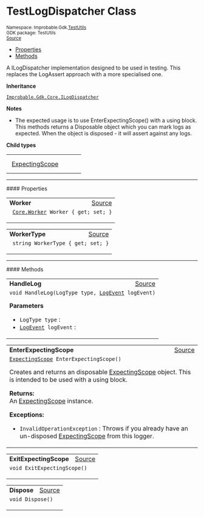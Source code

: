 
# TestLogDispatcher Class
<sup>
Namespace: Improbable.Gdk.<a href="{{urlRoot}}/api/test-utils-index">TestUtils</a><br/>
GDK package: TestUtils<br/>
<a href="https://www.github.com/spatialos/gdk-for-unity/blob/51790202/workers/unity/Packages/io.improbable.gdk.testutils/TestLogDispatcher.cs/#L17">Source</a>
<style>
a code {
                    padding: 0em 0.25em!important;
}
code {
                    background-color: #ffffff!important;
}
</style>
</sup>
<nav id="pageToc" class="page-toc"><ul><li><a href="#properties">Properties</a>
<li><a href="#methods">Methods</a>
</ul></nav>

</p>



<p>A ILogDispatcher implementation designed to be used in testing. This replaces the LogAssert approach with a more specialised one. </p>



</p>

<b>Inheritance</b>

<code><a href="{{urlRoot}}/api/core/i-log-dispatcher">Improbable.Gdk.Core.ILogDispatcher</a></code>


</p>

<b>Notes</b>

- The expected usage is to use EnterExpectingScope() with a using block. This methods returns a Disposable object which you can mark logs as expected. When the object is disposed - it will assert against any logs.


</p>

<b>Child types</b>

<table>
<tr>
<td style="padding: 14px; border: none; width: 14ch"><a href="{{urlRoot}}/api/test-utils/test-log-dispatcher/expecting-scope">ExpectingScope</a></td>
<td style="padding: 14px; border: none;"></td>
</tr>
</table>







</p>
<hr style="width:100%; border-top-color:#d8d8d8" />
#### Properties


</p>




<table width="100%">
    <tr>
        <td style="border-right:none"><a id="worker"></a><b>Worker</b></td>
        <td style="border-left:none; text-align:right"><a href="https://www.github.com/spatialos/gdk-for-unity/blob/51790202/workers/unity/Packages/io.improbable.gdk.testutils/TestLogDispatcher.cs/#L21">Source</a></td>
    </tr>
    <tr>
        <td colspan="2">
<code> <a href="{{urlRoot}}/api/core/worker">Core.Worker</a> Worker { get; set; }</code></p>



</td>
    </tr>
</table>


<table width="100%">
    <tr>
        <td style="border-right:none"><a id="workertype"></a><b>WorkerType</b></td>
        <td style="border-left:none; text-align:right"><a href="https://www.github.com/spatialos/gdk-for-unity/blob/51790202/workers/unity/Packages/io.improbable.gdk.testutils/TestLogDispatcher.cs/#L22">Source</a></td>
    </tr>
    <tr>
        <td colspan="2">
<code> string WorkerType { get; set; }</code></p>



</td>
    </tr>
</table>






</p>
<hr style="width:100%; border-top-color:#d8d8d8" />
#### Methods


</p>




<table width="100%">
    <tr>
        <td style="border-right:none"><a id="handlelog-logtype-logevent"></a><b>HandleLog</b></td>
        <td style="border-left:none; text-align:right"><a href="https://www.github.com/spatialos/gdk-for-unity/blob/51790202/workers/unity/Packages/io.improbable.gdk.testutils/TestLogDispatcher.cs/#L24">Source</a></td>
    </tr>
    <tr>
        <td colspan="2">
<code>void HandleLog(LogType type, <a href="{{urlRoot}}/api/core/log-event">LogEvent</a> logEvent)</code></p>



</p>

<b>Parameters</b>

<ul>
<li><code>LogType type</code> : </li>
<li><code><a href="{{urlRoot}}/api/core/log-event">LogEvent</a> logEvent</code> : </li>
</ul>





</td>
    </tr>
</table>


<table width="100%">
    <tr>
        <td style="border-right:none"><a id="enterexpectingscope"></a><b>EnterExpectingScope</b></td>
        <td style="border-left:none; text-align:right"><a href="https://www.github.com/spatialos/gdk-for-unity/blob/51790202/workers/unity/Packages/io.improbable.gdk.testutils/TestLogDispatcher.cs/#L43">Source</a></td>
    </tr>
    <tr>
        <td colspan="2">
<code><a href="{{urlRoot}}/api/test-utils/test-log-dispatcher/expecting-scope">ExpectingScope</a> EnterExpectingScope()</code></p>
Creates and returns an disposable <a href="{{urlRoot}}/api/test-utils/test-log-dispatcher/expecting-scope">ExpectingScope</a> object. This is intended to be used with a using block. 
</p><b>Returns:</b></br>An <a href="{{urlRoot}}/api/test-utils/test-log-dispatcher/expecting-scope">ExpectingScope</a> instance.




</p>

<b>Exceptions:</b>

<ul>
<li><code>InvalidOperationException</code> : Throws if you already have an un-disposed <a href="{{urlRoot}}/api/test-utils/test-log-dispatcher/expecting-scope">ExpectingScope</a> from this logger. </li>
</ul>


</td>
    </tr>
</table>


<table width="100%">
    <tr>
        <td style="border-right:none"><a id="exitexpectingscope"></a><b>ExitExpectingScope</b></td>
        <td style="border-left:none; text-align:right"><a href="https://www.github.com/spatialos/gdk-for-unity/blob/51790202/workers/unity/Packages/io.improbable.gdk.testutils/TestLogDispatcher.cs/#L55">Source</a></td>
    </tr>
    <tr>
        <td colspan="2">
<code>void ExitExpectingScope()</code></p>






</td>
    </tr>
</table>


<table width="100%">
    <tr>
        <td style="border-right:none"><a id="dispose"></a><b>Dispose</b></td>
        <td style="border-left:none; text-align:right"><a href="https://www.github.com/spatialos/gdk-for-unity/blob/51790202/workers/unity/Packages/io.improbable.gdk.testutils/TestLogDispatcher.cs/#L66">Source</a></td>
    </tr>
    <tr>
        <td colspan="2">
<code>void Dispose()</code></p>






</td>
    </tr>
</table>





